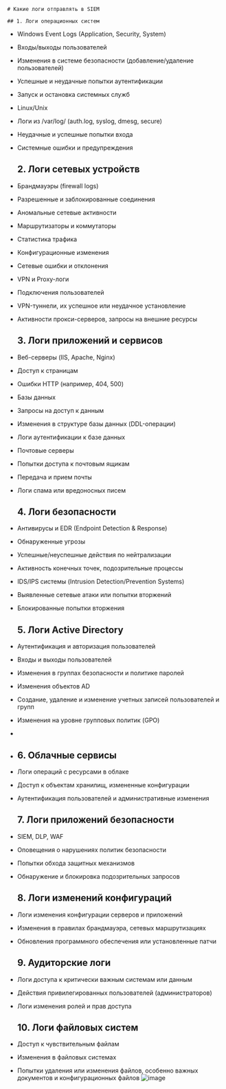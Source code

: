 	# Какие логи отправлять в SIEM
	
	## 1. Логи операционных систем
*	Windows Event Logs (Application, Security, System)
*	Входы/выходы пользователей
*	Изменения в системе безопасности (добавление/удаление пользователей)
*	Успешные и неудачные попытки аутентификации
*	Запуск и остановка системных служб
*	Linux/Unix
*	Логи из /var/log/ (auth.log, syslog, dmesg, secure)
*	Неудачные и успешные попытки входа
*	Системные ошибки и предупреждения
	
	## 2. Логи сетевых устройств
*	Брандмауэры (firewall logs)
*	Разрешенные и заблокированные соединения
*	Аномальные сетевые активности
*	Маршрутизаторы и коммутаторы
*	Статистика трафика
*	Конфигурационные изменения
*	Сетевые ошибки и отклонения
*	VPN и Proxy-логи
*	Подключения пользователей
*	VPN-туннели, их успешное или неудачное установление
*	Активности прокси-серверов, запросы на внешние ресурсы
	
	## 3. Логи приложений и сервисов
*	Веб-серверы (IIS, Apache, Nginx)
*	Доступ к страницам
*	Ошибки HTTP (например, 404, 500)
*	Базы данных
*	Запросы на доступ к данным
*	Изменения в структуре базы данных (DDL-операции)
*	Логи аутентификации к базе данных
*	Почтовые серверы
*	Попытки доступа к почтовым ящикам
*	Передача и прием почты
*	Логи спама или вредоносных писем
	
	## 4. Логи безопасности
*	Антивирусы и EDR (Endpoint Detection & Response)
*	Обнаруженные угрозы
*	Успешные/неуспешные действия по нейтрализации
*	Активность конечных точек, подозрительные процессы
*	IDS/IPS системы (Intrusion Detection/Prevention Systems)
*	Выявленные сетевые атаки или попытки вторжений
*	Блокированные попытки вторжения
	
	## 5. Логи Active Directory
*	Аутентификация и авторизация пользователей
*	Входы и выходы пользователей
*	Изменения в группах безопасности и политике паролей
*	Изменения объектов AD
*	Создание, удаление и изменение учетных записей пользователей и групп
*	Изменения на уровне групповых политик (GPO)
*	
*	## 6. Облачные сервисы
*	Логи операций с ресурсами в облаке
*	Доступ к объектам хранилищ, измененные конфигурации
*	Аутентификация пользователей и административные изменения
	
	## 7. Логи приложений безопасности
*	SIEM, DLP, WAF
*	Оповещения о нарушениях политик безопасности
*	Попытки обхода защитных механизмов
*	Обнаружение и блокировка подозрительных запросов
	
	## 8. Логи изменений конфигураций
*	Логи изменения конфигурации серверов и приложений
*	Изменения в правилах брандмауэра, сетевых маршрутизациях
*	Обновления программного обеспечения или установленные патчи
	
	## 9. Аудиторские логи
*	Логи доступа к критически важным системам или данным
*	Действия привилегированных пользователей (администраторов)
*	Логи изменения ролей и прав доступа
	
	## 10. Логи файловых систем
*	Доступ к чувствительным файлам
*	Изменения в файловых системах
*	Попытки удаления или изменения файлов, особенно важных документов и конфигурационных файлов
![image](https://github.com/user-attachments/assets/665e8e5e-3fea-4cae-bf4e-7df5568e5cea)
